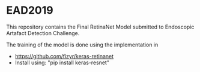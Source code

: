 # EAD2019

This repository contains the Final RetinaNet Model submitted to Endoscopic Artafact Detection Challenge.

The training of the model is done using the implementation in
- https://github.com/fizyr/keras-retinanet
- Install using: "pip install keras-resnet"
